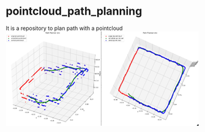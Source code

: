 # pointcloud_path_planning
It is a repository to plan path with a pointcloud
![image](https://github.com/vincent51689453/pointcloud_path_planning/blob/main/git_image/output.PNG)